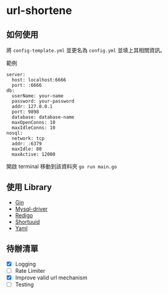 # url-shortene

## 如何使用 

將 `config-template.yml` 並更名為 `config.yml` 並填上其相關資訊。

範例
```ymal
server:
  host: localhost:6666
  port: :6666
db:
  userName: your-name
  password: your-password
  addr: 127.0.0.1
  port: 9898
  database: database-name
  maxOpenConns: 10
  maxIdleConns: 10
nosql:
  network: tcp
  addr: :6379
  maxIdle: 80
  maxActive: 12000
```

開啟 terminal 移動到該資料夾 `go run main.go` 

## 使用 Library

- [Gin](https://github.com/gin-gonic/gin)
- [Mysql-driver](https://github.com/go-sql-driver/mysql)
- [Redigo](https://github.com/gomodule/redigo)
- [Shortuuid](https://github.com/lithammer/shortuuid)
- [Yaml](https://github.com/go-yaml/yaml)

## 待辦清單
- [X] Logging
- [ ] Rate Limiter
- [X] Improve valid url mechanism
- [ ] Testing
